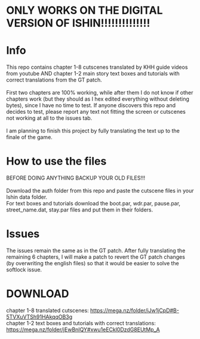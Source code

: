 # ONLY WORKS ON THE DIGITAL VERSION OF ISHIN!!!!!!!!!!!!!!
# Info
This repo contains chapter 1-8 cutscenes translated by KHH guide videos from youtube AND chapter 1-2 main story text boxes and tutorials with correct translations from the GT patch.<br><br>First two chapters are 100% working, while after them I do not know if other chapters work (but they should as  I hex edited everything without deleting bytes), since I have no time to test. If anyone discovers this repo and decides to test, please report any text not fitting the screen or cutscenes not working at all to the issues tab.<br><br>
I am planning to finish this project by fully translating the text up to the finale of the game.

# How to use the files
BEFORE DOING ANYTHING BACKUP YOUR OLD FILES!!!<br><br>
Download the auth folder from this repo and paste the cutscene files in your Ishin data folder.<br>
For text boxes and tutorials download the boot.par, wdr.par, pause.par, street_name.dat, stay.par files and put them in their folders.

# Issues
The issues remain the same as in the GT patch. After fully translating the remaining 6 chapters, I will make a patch to revert the GT patch changes (by overwriting the english files) so that it would be easier to solve the softlock issue.

# DOWNLOAD

chapter 1-8 translated cutscenes: https://mega.nz/folder/iJw1jCpD#B-5TVXuVTSh91HAkqqOB3g<br>
chapter 1-2 text boxes and tutorials with correct translations: https://mega.nz/folder/jEwBnIQY#xwu1eECkl0DzdG8EUtMp_A
